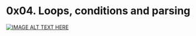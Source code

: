 # 0x04. Loops, conditions and parsing

[![IMAGE ALT TEXT HERE](https://holbertonintranet.s3.amazonaws.com/uploads/medias/2019/6/b07e3333b1edfb9beed5.png?X-Amz-Algorithm=AWS4-HMAC-SHA256&X-Amz-Credential=AKIARDDGGGOU5BHMTQX4%2F20220217%2Fus-east-1%2Fs3%2Faws4_request&X-Amz-Date=20220217T124415Z&X-Amz-Expires=86400&X-Amz-SignedHeaders=host&X-Amz-Signature=7a0c49cefd49fbcf52fc610d4cd0c7a32caf63b5c9e8e358c1d5fffeaa981d56)](https://youtu.be/BC2neyc5GcI)